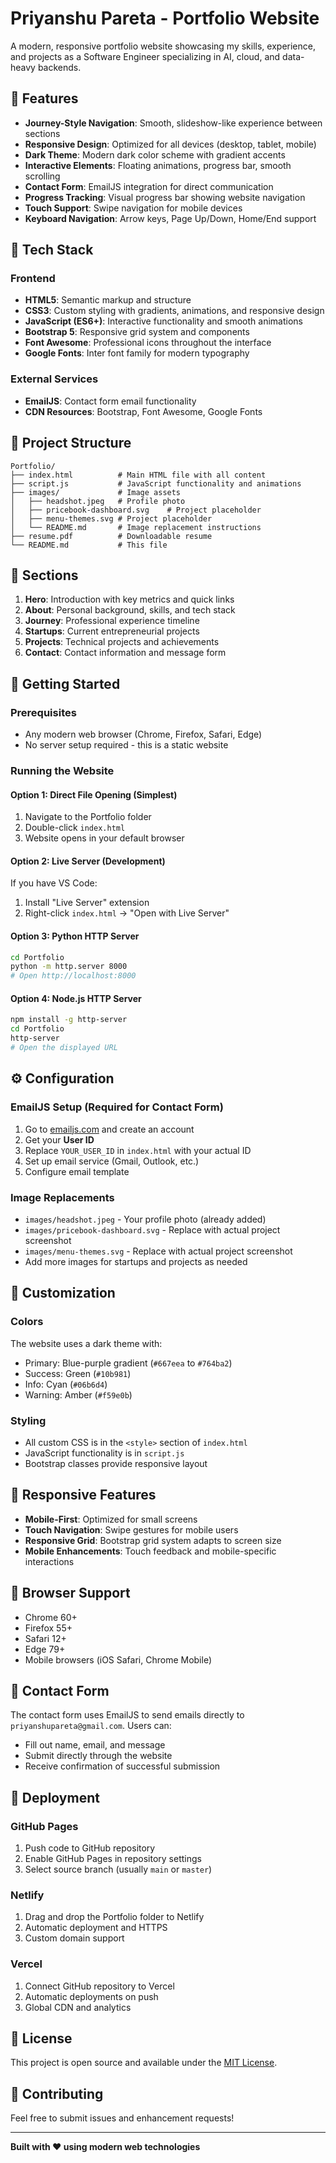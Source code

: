 # Priyanshu Pareta - Portfolio Website

A modern, responsive portfolio website showcasing my skills, experience, and projects as a Software Engineer specializing in AI, cloud, and data-heavy backends.

## 🌟 Features

- **Journey-Style Navigation**: Smooth, slideshow-like experience between sections
- **Responsive Design**: Optimized for all devices (desktop, tablet, mobile)
- **Dark Theme**: Modern dark color scheme with gradient accents
- **Interactive Elements**: Floating animations, progress bar, smooth scrolling
- **Contact Form**: EmailJS integration for direct communication
- **Progress Tracking**: Visual progress bar showing website navigation
- **Touch Support**: Swipe navigation for mobile devices
- **Keyboard Navigation**: Arrow keys, Page Up/Down, Home/End support

## 🚀 Tech Stack

### Frontend
- **HTML5**: Semantic markup and structure
- **CSS3**: Custom styling with gradients, animations, and responsive design
- **JavaScript (ES6+)**: Interactive functionality and smooth animations
- **Bootstrap 5**: Responsive grid system and components
- **Font Awesome**: Professional icons throughout the interface
- **Google Fonts**: Inter font family for modern typography

### External Services
- **EmailJS**: Contact form email functionality
- **CDN Resources**: Bootstrap, Font Awesome, Google Fonts

## 📁 Project Structure

```
Portfolio/
├── index.html          # Main HTML file with all content
├── script.js           # JavaScript functionality and animations
├── images/             # Image assets
│   ├── headshot.jpeg   # Profile photo
│   ├── pricebook-dashboard.svg    # Project placeholder
│   ├── menu-themes.svg # Project placeholder
│   └── README.md       # Image replacement instructions
├── resume.pdf          # Downloadable resume
└── README.md           # This file
```

## 🎯 Sections

1. **Hero**: Introduction with key metrics and quick links
2. **About**: Personal background, skills, and tech stack
3. **Journey**: Professional experience timeline
4. **Startups**: Current entrepreneurial projects
5. **Projects**: Technical projects and achievements
6. **Contact**: Contact information and message form

## 🚀 Getting Started

### Prerequisites
- Any modern web browser (Chrome, Firefox, Safari, Edge)
- No server setup required - this is a static website

### Running the Website

#### Option 1: Direct File Opening (Simplest)
1. Navigate to the Portfolio folder
2. Double-click `index.html`
3. Website opens in your default browser

#### Option 2: Live Server (Development)
If you have VS Code:
1. Install "Live Server" extension
2. Right-click `index.html` → "Open with Live Server"

#### Option 3: Python HTTP Server
```bash
cd Portfolio
python -m http.server 8000
# Open http://localhost:8000
```

#### Option 4: Node.js HTTP Server
```bash
npm install -g http-server
cd Portfolio
http-server
# Open the displayed URL
```

## ⚙️ Configuration

### EmailJS Setup (Required for Contact Form)
1. Go to [emailjs.com](https://emailjs.com) and create an account
2. Get your **User ID**
3. Replace `YOUR_USER_ID` in `index.html` with your actual ID
4. Set up email service (Gmail, Outlook, etc.)
5. Configure email template

### Image Replacements
- `images/headshot.jpeg` - Your profile photo (already added)
- `images/pricebook-dashboard.svg` - Replace with actual project screenshot
- `images/menu-themes.svg` - Replace with actual project screenshot
- Add more images for startups and projects as needed

## 🎨 Customization

### Colors
The website uses a dark theme with:
- Primary: Blue-purple gradient (`#667eea` to `#764ba2`)
- Success: Green (`#10b981`)
- Info: Cyan (`#06b6d4`)
- Warning: Amber (`#f59e0b`)

### Styling
- All custom CSS is in the `<style>` section of `index.html`
- JavaScript functionality is in `script.js`
- Bootstrap classes provide responsive layout

## 📱 Responsive Features

- **Mobile-First**: Optimized for small screens
- **Touch Navigation**: Swipe gestures for mobile users
- **Responsive Grid**: Bootstrap grid system adapts to screen size
- **Mobile Enhancements**: Touch feedback and mobile-specific interactions

## 🔧 Browser Support

- Chrome 60+
- Firefox 55+
- Safari 12+
- Edge 79+
- Mobile browsers (iOS Safari, Chrome Mobile)

## 📧 Contact Form

The contact form uses EmailJS to send emails directly to `priyanshupareta@gmail.com`. Users can:
- Fill out name, email, and message
- Submit directly through the website
- Receive confirmation of successful submission

## 🚀 Deployment

### GitHub Pages
1. Push code to GitHub repository
2. Enable GitHub Pages in repository settings
3. Select source branch (usually `main` or `master`)

### Netlify
1. Drag and drop the Portfolio folder to Netlify
2. Automatic deployment and HTTPS
3. Custom domain support

### Vercel
1. Connect GitHub repository to Vercel
2. Automatic deployments on push
3. Global CDN and analytics

## 📝 License

This project is open source and available under the [MIT License](LICENSE).

## 🤝 Contributing

Feel free to submit issues and enhancement requests!

---

**Built with ❤️ using modern web technologies**
